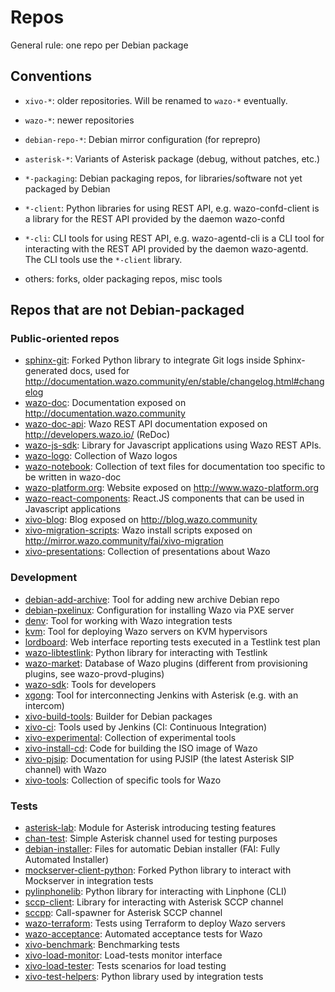 # Repos

General rule: one repo per Debian package

## Conventions

- `xivo-*`: older repositories. Will be renamed to `wazo-*` eventually.
- `wazo-*`: newer repositories
- `debian-repo-*`: Debian mirror configuration (for reprepro)
- `asterisk-*`: Variants of Asterisk package (debug, without patches, etc.)

- `*-packaging`: Debian packaging repos, for libraries/software not yet packaged by Debian
- `*-client`: Python libraries for using REST API, e.g. wazo-confd-client is a library for the REST API provided by the daemon wazo-confd
- `*-cli`: CLI tools for using REST API, e.g. wazo-agentd-cli is a CLI tool for interacting with the REST API provided by the daemon wazo-agentd. The CLI tools use the `*-client` library.
- others: forks, older packaging repos, misc tools

## Repos that are not Debian-packaged

### Public-oriented repos

- [sphinx-git](https://github.com/wazo-platform/sphinx-git): Forked Python library to integrate Git logs inside Sphinx-generated docs, used for http://documentation.wazo.community/en/stable/changelog.html#changelog
- [wazo-doc](https://github.com/wazo-platform/wazo-doc): Documentation exposed on http://documentation.wazo.community
- [wazo-doc-api](https://github.com/wazo-platform/wazo-doc-api): Wazo REST API documentation exposed on http://developers.wazo.io/ (ReDoc)
- [wazo-js-sdk](https://github.com/wazo-platform/wazo-js-sdk): Library for Javascript applications using Wazo REST APIs.
- [wazo-logo](https://github.com/wazo-platform/wazo-logo): Collection of Wazo logos
- [wazo-notebook](https://github.com/wazo-platform/wazo-notebook): Collection of text files for documentation too specific to be written in wazo-doc
- [wazo-platform.org](https://github.com/wazo-platform/wazo-platform.org): Website exposed on http://www.wazo-platform.org
- [wazo-react-components](https://github.com/wazo-platform/wazo-react-components): React.JS components that can be used in Javascript applications
- [xivo-blog](https://github.com/wazo-platform/xivo-blog): Blog exposed on http://blog.wazo.community
- [xivo-migration-scripts](https://github.com/wazo-platform/xivo-migration-scripts): Wazo install scripts exposed on http://mirror.wazo.community/fai/xivo-migration
- [xivo-presentations](https://github.com/wazo-platform/xivo-presentations): Collection of presentations about Wazo

### Development

- [debian-add-archive](https://github.com/wazo-platform/debian-add-archive): Tool for adding new archive Debian repo
- [debian-pxelinux](https://github.com/wazo-platform/debian-pxelinux): Configuration for installing Wazo via PXE server
- [denv](https://github.com/wazo-platform/denv): Tool for working with Wazo integration tests
- [kvm](https://github.com/wazo-platform/kvm): Tool for deploying Wazo servers on KVM hypervisors
- [lordboard](https://github.com/wazo-platform/lordboard): Web interface reporting tests executed in a Testlink test plan
- [wazo-libtestlink](https://github.com/wazo-platform/wazo-libtestlink): Python library for interacting with Testlink
- [wazo-market](https://github.com/wazo-platform/wazo-market): Database of Wazo plugins (different from provisioning plugins, see wazo-provd-plugins)
- [wazo-sdk](https://github.com/wazo-platform/wazo-sdk): Tools for developers
- [xgong](https://github.com/wazo-platform/xgong): Tool for interconnecting Jenkins with Asterisk (e.g. with an intercom)
- [xivo-build-tools](https://github.com/wazo-platform/xivo-build-tools): Builder for Debian packages
- [xivo-ci](https://github.com/wazo-platform/xivo-ci): Tools used by Jenkins (CI: Continuous Integration)
- [xivo-experimental](https://github.com/wazo-platform/xivo-experimental): Collection of experimental tools
- [xivo-install-cd](https://github.com/wazo-platform/xivo-install-cd): Code for building the ISO image of Wazo
- [xivo-pjsip](https://github.com/wazo-platform/xivo-pjsip): Documentation for using PJSIP (the latest Asterisk SIP channel) with Wazo
- [xivo-tools](https://github.com/wazo-platform/xivo-tools): Collection of specific tools for Wazo

### Tests

- [asterisk-lab](https://github.com/wazo-platform/asterisk-lab): Module for Asterisk introducing testing features
- [chan-test](https://github.com/wazo-platform/chan-test): Simple Asterisk channel used for testing purposes
- [debian-installer](https://github.com/wazo-platform/debian-installer): Files for automatic Debian installer (FAI: Fully Automated Installer)
- [mockserver-client-python](https://github.com/wazo-platform/mockserver-client-python): Forked Python library to interact with Mockserver in integration tests
- [pylinphonelib](https://github.com/wazo-platform/pylinphonelib): Python library for interacting with Linphone (CLI)
- [sccp-client](https://github.com/wazo-platform/sccp-client): Library for interacting with Asterisk SCCP channel
- [sccpp](https://github.com/wazo-platform/sccpp): Call-spawner for Asterisk SCCP channel
- [wazo-terraform](https://github.com/wazo-platform/wazo-terraform): Tests using Terraform to deploy Wazo servers
- [wazo-acceptance](https://github.com/wazo-platform/wazo-acceptance): Automated acceptance tests for Wazo
- [xivo-benchmark](https://github.com/wazo-platform/xivo-benchmark): Benchmarking tests
- [xivo-load-monitor](https://github.com/wazo-platform/xivo-load-monitor): Load-tests monitor interface
- [xivo-load-tester](https://github.com/wazo-platform/xivo-load-tester): Tests scenarios for load testing
- [xivo-test-helpers](https://github.com/wazo-platform/xivo-test-helpers): Python library used by integration tests
